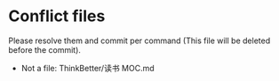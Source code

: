 # Conflict files
Please resolve them and commit per command (This file will be deleted before the commit).
- Not a file: ThinkBetter/读书 MOC.md